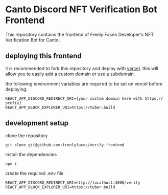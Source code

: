 # Canto Discord NFT Verification Bot Frontend

This repository contains the frontend of Frenly Faces Developer's NFT Verification Bot for Canto.

## deploying this frontend

it is recommended to fork this repository and deploy with [vercel](https://vercel.com). this will allow you to easily add a custom domain or use a subdomain.

the following environment variables are required to be set on vercel before deploying:

```
REACT_APP_DISCORD_REDIRECT_URI={your custom domain here with https:// prefix}
REACT_APP_BLOCK_EXPLORER_URI=https://tuber.build
```

## development setup

clone the repository

```
git clone git@github.com:frenlyfaces/verify-frontend
```

install the dependencies

```
npm i
```

create the required .env file

```
REACT_APP_DISCORD_REDIRECT_URI=http://localhost:3000/verify
REACT_APP_BLOCK_EXPLORER_URI=https://tuber.build
```

